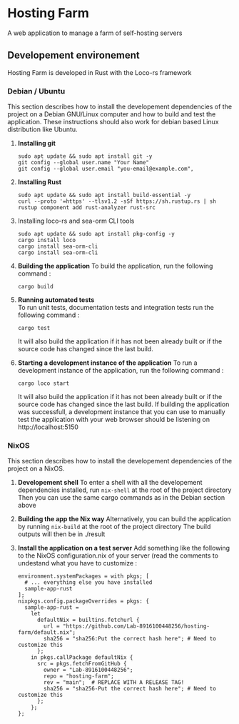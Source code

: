 # Hosting Farm
A web application to manage a farm of self-hosting servers


## Developement environement
Hosting Farm is developed in Rust with the Loco-rs framework


### Debian / Ubuntu
This section describes how to install the developement dependencies of the project on a Debian GNU/Linux computer and how to build and test the application. These instructions should also work for debian based Linux distribution like Ubuntu.

1. **Installing git** 
   ```
   sudo apt update && sudo apt install git -y
   git config --global user.name "Your Name"
   git config --global user.email "you-email@example.com",
   ```

2. **Installing Rust**
   ```
   sudo apt update && sudo apt install build-essential -y
   curl --proto '=https' --tlsv1.2 -sSf https://sh.rustup.rs | sh
   rustup component add rust-analyzer rust-src
   ```


3. Installing loco-rs and sea-orm CLI tools
   ```
   sudo apt update && sudo apt install pkg-config -y
   cargo install loco
   cargo install sea-orm-cli
   cargo install sea-orm-cli
   ```

4. **Building the application**
   To build the application, run the following command :
   ```  
   cargo build
   ```

5. **Running automated tests**  
   To run unit tests, documentation tests and integration tests run the following command :  
   ```
   cargo test
   ```
   It will also build the application if it has not been already built or if the source code has changed since the last build.


6. **Starting a development instance of the application**
   To run a development instance of the application, run the following command :
   ```
   cargo loco start
   ```
   It will also build the application if it has not been already built or if the source code has changed since the last build.
   If building the application was successfull, a development instance that you can use to manually test the application with your web browser should be listening on http://localhost:5150


### NixOS
This section describes how to install the developement dependencies of the project on a NixOS.

1. **Developement shell**
   To enter a shell with all the developement dependencies installed, run `nix-shell` at the root of the project directory 
   Then you can use the same cargo commands as in the Debian section above

2. **Building the app the Nix way**
   Alternatively, you can build the application by running `nix-build` at the root of the project directory
   The build outputs will then be in ./result

3. **Install the application on a test server**
   Add something like the following to the NixOS configuration.nix of your server (read the comments to undestand what you have to customize :
   ```
   environment.systemPackages = with pkgs; [
     # ... everything else you have installed
     sample-app-rust
   ];
   nixpkgs.config.packageOverrides = pkgs: {
     sample-app-rust =
       let
         defaultNix = builtins.fetchurl {
           url = "https://github.com/Lab-8916100448256/hosting-farm/default.nix";
           sha256 = "sha256:Put the correct hash here"; # Need to customize this
         };
       in pkgs.callPackage defaultNix {
         src = pkgs.fetchFromGitHub {
           owner = "Lab-8916100448256";
           repo = "hosting-farm";
           rev = "main";  # REPLACE WITH A RELEASE TAG!
           sha256 = "sha256-Put the correct hash here"; # Need to customize this
         };
       };
   };
   ```
